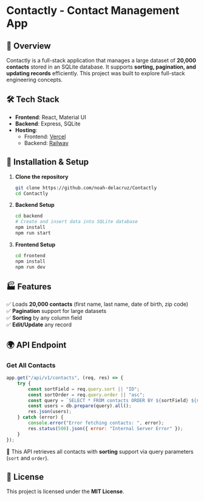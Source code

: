 # Contactly - Contact Management App

## 📌 Overview

Contactly is a full-stack application that manages a large dataset of **20,000 contacts** stored in an SQLite database. It supports **sorting, pagination, and updating records** efficiently. This project was built to explore full-stack engineering concepts.

## 🛠 Tech Stack

-   **Frontend**: React, Material UI
-   **Backend**: Express, SQLite
-   **Hosting**:
    -   Frontend: [Vercel](https://vercel.com/)
    -   Backend: [Railway](https://railway.app/)

## 🚀 Installation & Setup

1. **Clone the repository**

    ```sh
    git clone https://github.com/noah-delacruz/Contactly
    cd Contactly
    ```

2. **Backend Setup**

    ```sh
    cd backend
    # Create and insert data into SQLite database
    npm install
    npm run start
    ```

3. **Frontend Setup**

    ```sh
    cd frontend
    npm install
    npm run dev
    ```

## 🏭 Features

✅ Loads **20,000 contacts** (first name, last name, date of birth, zip code)\
✅ **Pagination** support for large datasets\
✅ **Sorting** by any column field\
✅ **Edit/Update** any record

## 🌍 API Endpoint

### Get All Contacts

```js
app.get("/api/v1/contacts", (req, res) => {
    try {
        const sortField = req.query.sort || "ID";
        const sortOrder = req.query.order || "asc";
        const query = `SELECT * FROM contacts ORDER BY ${sortField} ${sortOrder}`;
        const users = db.prepare(query).all();
        res.json(users);
    } catch (error) {
        console.error("Error fetching contacts: ", error);
        res.status(500).json({ error: "Internal Server Error" });
    }
});
```

📌 This API retrieves all contacts with **sorting** support via query parameters (`sort` and `order`).

## 📛 License

This project is licensed under the **MIT License**.
